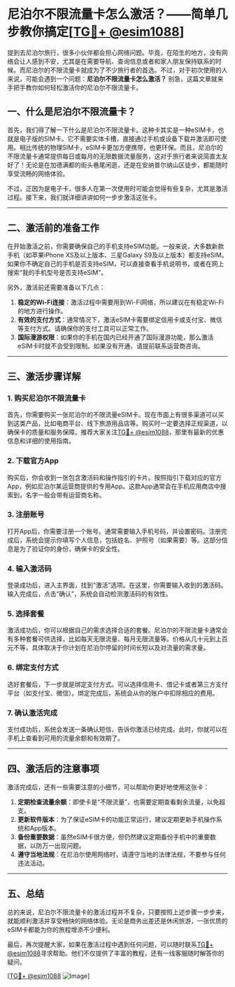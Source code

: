 # 尼泊尔不限流量卡怎么激活？——简单几步教你搞定[[TG💪+ @esim1088](https://t.me/s/esim1088)]

提到去尼泊尔旅行，很多小伙伴都会担心网络问题。毕竟，在陌生的地方，没有网络会让人感到不安，尤其是在需要导航、查询信息或者和家人朋友保持联系的时候。而尼泊尔的不限流量卡就成为了不少旅行者的首选。不过，对于初次使用的人来说，可能会遇到一个问题：**尼泊尔不限流量卡怎么激活？** 别急，这篇文章就来手把手教你如何轻松激活你的尼泊尔不限流量卡。

## 一、什么是尼泊尔不限流量卡？

首先，我们得了解一下什么是尼泊尔不限流量卡。这种卡其实是一种eSIM卡，也就是电子版的SIM卡。它不需要实体卡槽，直接通过手机或设备下载并激活即可使用。相比传统的物理SIM卡，eSIM卡更加方便携带，也更环保。而且，尼泊尔的不限流量卡通常提供每日或每月的无限数据流量服务，这对于旅行者来说简直太友好了！无论是在加德满都的街头巷尾闲逛，还是在安纳普尔纳山区徒步，都能随时享受流畅的网络体验。

不过，正因为是电子卡，很多人在第一次使用时可能会觉得有些复杂，尤其是激活过程。接下来，我们就详细讲讲如何一步步激活这张卡。

---

## 二、激活前的准备工作

在开始激活之前，你需要确保自己的手机支持eSIM功能。一般来说，大多数新款手机（如苹果iPhone XS及以上版本、三星Galaxy S9及以上版本）都支持eSIM。如果你不确定自己的手机是否支持eSIM，可以直接查看手机说明书，或者在网上搜索“我的手机型号是否支持eSIM”。

另外，激活前还需要准备以下几点：

1. **稳定的Wi-Fi连接**：激活过程中需要用到Wi-Fi网络，所以建议在有稳定Wi-Fi的地方进行操作。
2. **有效的支付方式**：通常情况下，激活eSIM卡需要绑定信用卡或支付宝、微信等支付方式。请确保你的支付工具可以正常工作。
3. **国际漫游权限**：如果你的手机在国内已经开通了国际漫游功能，那么激活eSIM卡时就不会受到限制。如果没有开通，请提前联系运营商咨询。

---

## 三、激活步骤详解

### 1. 购买尼泊尔不限流量卡

首先，你需要购买一张尼泊尔的不限流量eSIM卡。现在市面上有很多渠道可以买到这类产品，比如电商平台、线下旅游用品店等。购买时一定要选择正规渠道，以确保卡的质量和服务保障。推荐大家关注[TG💪+ @esim1088](https://t.me/s/esim1088)，那里有最新的优惠信息和详细的使用指南。

### 2. 下载官方App

购买后，你会收到一张包含激活码和操作指引的卡片。按照指引下载对应的官方App，例如尼泊尔某运营商提供的专用App。这款App通常会在手机应用商店中搜索到，名字一般会带有运营商名称。

### 3. 注册账号

打开App后，你需要注册一个账号。通常需要输入手机号码，并设置密码。注册完成后，系统会提示你填写个人信息，包括姓名、护照号（如果需要）等。这部分信息是为了验证你的身份，确保卡的安全性。

### 4. 输入激活码

登录成功后，进入主界面，找到“激活”选项。在这里，你需要输入收到的激活码。输入完成后，点击“确认”，系统会自动检测激活码的有效性。

### 5. 选择套餐

激活成功后，你可以根据自己的需求选择合适的套餐。尼泊尔的不限流量卡通常会有多种套餐可供选择，比如每天无限流量、每月无限流量等。价格从几十元到上百元不等，具体取决于你计划在尼泊尔停留的时间长短以及对流量的需求量。

### 6. 绑定支付方式

选好套餐后，下一步就是绑定支付方式。可以选择信用卡、借记卡或者第三方支付平台（如支付宝、微信）。绑定完成后，系统会从你的账户中扣除相应的费用。

### 7. 确认激活完成

支付成功后，系统会发送一条确认短信，告诉你激活已经完成。此时，你就可以在手机上查看到可用的流量余额和有效期了。

---

## 四、激活后的注意事项

激活完成后，还有一些需要注意的小细节，可以帮助你更好地使用这张卡：

1. **定期检查流量余额**：即使卡是“不限流量”，也需要定期查看剩余流量，以免超支。
2. **更新软件版本**：为了保证eSIM卡的功能正常运行，建议定期更新手机操作系统和App版本。
3. **备份重要数据**：虽然eSIM卡很方便，但仍然建议定期备份手机中的重要数据，以防万一出现问题。
4. **遵守当地法规**：在尼泊尔使用网络时，请遵守当地的法律法规，不要参与任何违法活动。

---

## 五、总结

总的来说，尼泊尔不限流量卡的激活过程并不复杂，只要按照上述步骤一步步来，就能顺利激活并享受畅快的网络体验。无论是商务出差还是休闲旅游，一张优质的eSIM卡都能为你的旅程增添不少便利。

最后，再次提醒大家，如果在激活过程中遇到任何问题，可以随时联系[TG💪+ @esim1088](https://t.me/s/esim1088)寻求帮助。他们不仅提供了丰富的教程，还有一线客服随时解答你的疑问。

[[TG💪+ @esim1088](https://t.me/s/esim1088) ![Image](https://i.postimg.cc/4NQfJmqS/Snipaste-2025-05-13-00-14-12.png)]